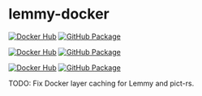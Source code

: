 # lemmy-docker

[![Docker Hub](https://img.shields.io/badge/lemmy-docker%20hub-%230db7ed.svg?style=for-the-badge&logo=docker&logoColor=white)](https://hub.docker.com/r/thesilkky/lemmy)
[![GitHub Package](https://img.shields.io/badge/lemmy-github%20package-%23121011.svg?style=for-the-badge&logo=github&logoColor=white)](https://github.com/TheSilkky/lemmy-docker/pkgs/container/lemmy)

[![Docker Hub](https://img.shields.io/badge/lemmy--ui-docker%20hub-%230db7ed.svg?style=for-the-badge&logo=docker&logoColor=white)](https://hub.docker.com/r/thesilkky/lemmy-ui)
[![GitHub Package](https://img.shields.io/badge/lemmy--ui-github%20package-%23121011.svg?style=for-the-badge&logo=github&logoColor=white)](https://github.com/TheSilkky/lemmy-docker/pkgs/container/lemmy-ui)

[![Docker Hub](https://img.shields.io/badge/pict--rs-docker%20hub-%230db7ed.svg?style=for-the-badge&logo=docker&logoColor=white)](https://hub.docker.com/r/thesilkky/pict-rs)
[![GitHub Package](https://img.shields.io/badge/pict--rs-github%20package-%23121011.svg?style=for-the-badge&logo=github&logoColor=white)](https://github.com/TheSilkky/lemmy-docker/pkgs/container/pict-rs)

TODO: Fix Docker layer caching for Lemmy and pict-rs.

